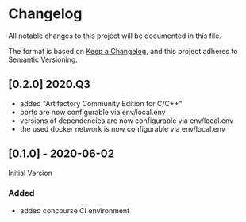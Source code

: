 # Changelog

All notable changes to this project will be documented in this file.

The format is based on [Keep a Changelog](https://keepachangelog.com/en/1.0.0/),
and this project adheres to [Semantic Versioning](https://semver.org/spec/v2.0.0.html).

## [0.2.0] 2020.Q3

- added "Artifactory Community Edition for C/C++"
- ports are now configurable via env/local.env
- versions of dependencies are now configurable via env/local.env
- the used docker network is now configurable via env/local.env

## [0.1.0] - 2020-06-02

Initial Version

### Added

- added concourse CI environment
